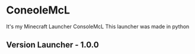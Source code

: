 <!-- ![Image text](assets/) -->

# ConeoleMcL

It's my Minecraft Launcher ConsoleMcL
This launcher was made in python

Version Launcher - 1.0.0
- 
